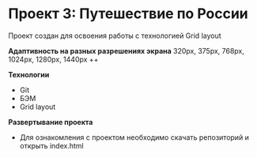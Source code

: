 # Проект 3: Путешествие по России
Проект создан для освоения работы с технологией Grid layout

**Адаптивность на разных разрешениях экрана**
320px, 375px, 768px, 1024px, 1280px, 1440px ++

**Технологии**

* Git
* БЭМ
* Grid layout

**Развертывание проекта**

* Для ознакомления с проектом необходимо скачать репозиторий и открыть index.html